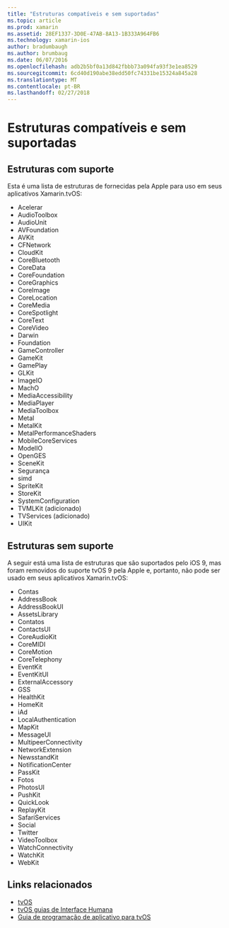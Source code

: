 ```yaml
---
title: "Estruturas compatíveis e sem suportadas"
ms.topic: article
ms.prod: xamarin
ms.assetid: 28EF1337-3D0E-47AB-8A13-1B333A964FB6
ms.technology: xamarin-ios
author: bradumbaugh
ms.author: brumbaug
ms.date: 06/07/2016
ms.openlocfilehash: adb2b5bf0a13d842fbbb73a094fa93f3e1ea8529
ms.sourcegitcommit: 6cd40d190abe38edd50fc74331be15324a845a28
ms.translationtype: MT
ms.contentlocale: pt-BR
ms.lasthandoff: 02/27/2018
---
```

# <a name="supported-and-unsupported-frameworks"></a>Estruturas compatíveis e sem suportadas

<a name="Supported-Frameworks" />

## <a name="supported-frameworks"></a>Estruturas com suporte

Esta é uma lista de estruturas de fornecidas pela Apple para uso em seus aplicativos Xamarin.tvOS:

* Acelerar
* AudioToolbox
* AudioUnit
* AVFoundation
* AVKit
* CFNetwork
* CloudKit
* CoreBluetooth
* CoreData
* CoreFoundation
* CoreGraphics
* CoreImage
* CoreLocation
* CoreMedia
* CoreSpotlight
* CoreText
* CoreVideo
* Darwin
* Foundation
* GameController
* GameKit
* GamePlay
* GLKit
* ImageIO
* MachO
* MediaAccessibility
* MediaPlayer
* MediaToolbox
* Metal
* MetalKit
* MetalPerformanceShaders
* MobileCoreServices
* ModelIO
* OpenGES
* SceneKit
* Segurança
* simd
* SpriteKit
* StoreKit
* SystemConfiguration
* TVMLKit (adicionado)
* TVServices (adicionado)
* UIKit

<a name="Unsupported-Frameworks" />

## <a name="unsupported-frameworks"></a>Estruturas sem suporte

A seguir está uma lista de estruturas que são suportados pelo iOS 9, mas foram removidos do suporte tvOS 9 pela Apple e, portanto, não pode ser usado em seus aplicativos Xamarin.tvOS:

* Contas
* AddressBook
* AddressBookUI
* AssetsLibrary
* Contatos
* ContactsUI
* CoreAudioKit
* CoreMIDI
* CoreMotion
* CoreTelephony
* EventKit
* EventKitUI
* ExternalAccessory
* GSS
* HealthKit
* HomeKit
* iAd
* LocalAuthentication
* MapKit
* MessageUI
* MultipeerConnectivity
* NetworkExtension
* NewsstandKit
* NotificationCenter
* PassKit
* Fotos
* PhotosUI
* PushKit
* QuickLook
* ReplayKit
* SafariServices
* Social
* Twitter
* VideoToolbox
* WatchConnectivity
* WatchKit
* WebKit



## <a name="related-links"></a>Links relacionados

- [tvOS](https://developer.apple.com/tvos/)
- [tvOS guias de Interface Humana](https://developer.apple.com/tvos/human-interface-guidelines/)
- [Guia de programação de aplicativo para tvOS](https://developer.apple.com/library/prerelease/tvos/documentation/General/Conceptual/AppleTV_PG/)
